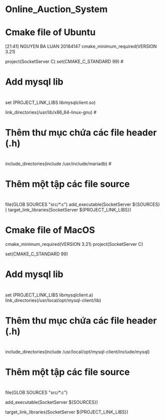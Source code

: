 # Online_Auction_System

# Cmake file of Ubuntu

[21:41] NGUYEN BA LUAN 20184147
cmake_minimum_required(VERSION 3.21)

project(SocketServer C) set(CMAKE_C_STANDARD 99) #

# Add mysql lib

#

set (PROJECT_LINK_LIBS libmysqlclient.so)

link_directories(/usr/lib/x86_64-linux-gnu) #

# Thêm thư mục chứa các file header (.h)

#

include_directories(include /usr/include/mariadb) #

# Thêm một tập các file source

#

file(GLOB SOURCES "src/*.c") add_executable(SocketServer ${​​​​​SOURCES}​​​​​) target_link_libraries(SocketServer ${​​​​​PROJECT_LINK_LIBS}​​​​​)

# Cmake file of MacOS

cmake_minimum_required(VERSION 3.21)
project(SocketServer C)

set(CMAKE_C_STANDARD 99)

#
# Add mysql lib
#
set (PROJECT_LINK_LIBS libmysqlclient.a)
link_directories(/usr/local/opt/mysql-client/lib)

#
# Thêm thư mục chứa các file header (.h)
#
include_directories(include /usr/local/opt/mysql-client/include/mysql)

#
# Thêm một tập các file source
#
file(GLOB SOURCES "src/*.c")

add_executable(SocketServer ${SOURCES})

target_link_libraries(SocketServer ${PROJECT_LINK_LIBS})
